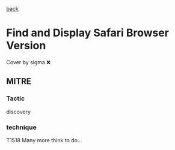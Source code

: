 [back](../index.md)
# Find and Display Safari Browser Version
Cover by sigma :x: 
## MITRE
### Tactic
discovery
### technique
T1518
Many more think to do...